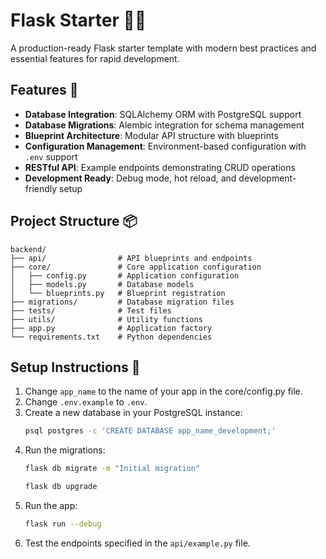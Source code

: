 # Flask Starter 🧪🚀

A production-ready Flask starter template with modern best practices and essential features for rapid development.

## Features 🔧

- **Database Integration**: SQLAlchemy ORM with PostgreSQL support
- **Database Migrations**: Alembic integration for schema management
- **Blueprint Architecture**: Modular API structure with blueprints
- **Configuration Management**: Environment-based configuration with `.env` support
- **RESTful API**: Example endpoints demonstrating CRUD operations
- **Development Ready**: Debug mode, hot reload, and development-friendly setup

## Project Structure 📦

```
backend/
├── api/                # API blueprints and endpoints
├── core/               # Core application configuration
│   ├── config.py       # Application configuration
│   ├── models.py       # Database models
│   └── blueprints.py   # Blueprint registration
├── migrations/         # Database migration files
├── tests/              # Test files
├── utils/              # Utility functions
├── app.py              # Application factory
└── requirements.txt    # Python dependencies
```

## Setup Instructions 📝

1. Change `app_name` to the name of your app in the core/config.py file.
2. Change `.env.example` to `.env`.
3. Create a new database in your PostgreSQL instance:
    ```bash
    psql postgres -c 'CREATE DATABASE app_name_development;'
    ```
4. Run the migrations:
    ```bash
    flask db migrate -m "Initial migration"

    flask db upgrade
    ```
5. Run the app:
    ```bash
    flask run --debug
    ```
6. Test the endpoints specified in the `api/example.py` file.
